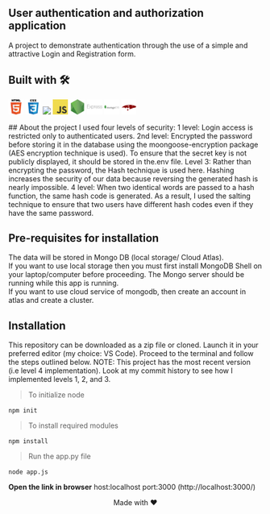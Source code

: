 ## User authentication and authorization application
A project to demonstrate authentication through the use of a simple and attractive Login and Registration form.

## Built with 🛠️
<p>
<code><img height="30" src="https://raw.githubusercontent.com/github/explore/80688e429a7d4ef2fca1e82350fe8e3517d3494d/topics/html/html.png"></code>
<code><img height="30" src="https://raw.githubusercontent.com/github/explore/80688e429a7d4ef2fca1e82350fe8e3517d3494d/topics/css/css.png"></code>
<code><img height="30" src="https://github.com/tomchen/stack-icons/raw/master/logos/bootstrap.svg"></code>
<code><img height="30" src="https://raw.githubusercontent.com/github/explore/80688e429a7d4ef2fca1e82350fe8e3517d3494d/topics/javascript/javascript.png"></code>
<code><img height="30" src="https://raw.githubusercontent.com/github/explore/80688e429a7d4ef2fca1e82350fe8e3517d3494d/topics/nodejs/nodejs.png"></code>
<code><img height="30" src="https://raw.githubusercontent.com/github/explore/80688e429a7d4ef2fca1e82350fe8e3517d3494d/topics/express/express.png"></code>
<code><img height="30" src="https://raw.githubusercontent.com/github/explore/80688e429a7d4ef2fca1e82350fe8e3517d3494d/topics/mongodb/mongodb.png"></code>
<code><img height="30" src="https://raw.githubusercontent.com/github/explore/80688e429a7d4ef2fca1e82350fe8e3517d3494d/topics/mongoose/mongoose.png"></code>
</p>
## About the project
I used four levels of security:
1 level: Login access is restricted only to authenticated users.
2nd level: Encrypted the password before storing it in the database using the moongoose-encryption package (AES encryption technique is used).
To ensure that the secret key is not publicly displayed, it should be stored in the.env file.
Level 3: Rather than encrypting the password, the Hash technique is used here. Hashing increases the security of our data because reversing the generated hash is nearly impossible.
4 level: When two identical words are passed to a hash function, the same hash code is generated. As a result, I used the salting technique to ensure that two users have different hash codes even if they have the same password.

## Pre-requisites for installation
The data will be stored in Mongo DB (local storage/ Cloud Atlas).<br>
If you want to use local storage then you must first install MongoDB Shell on your laptop/computer before proceeding. The Mongo server should be running while this app is running.<br>
If you want to use cloud service of mongodb, then create an account in atlas and create a cluster.

## Installation
This repository can be downloaded as a zip file or cloned. Launch it in your preferred editor (my choice: VS Code). Proceed to the terminal and follow the steps outlined below.
NOTE: This project has the most recent version (i.e level 4 implementation). Look at my commit history to see how I implemented levels 1, 2, and 3.

> To initialize node
```shell
npm init
```
> To install required modules
```shell
npm install 
```
> Run the app.py file
```shell
node app.js
```
<b>Open the link in browser</b>
host:localhost port:3000 (http://localhost:3000/)

<p style="text-align: center">Made with &#9829;</p>